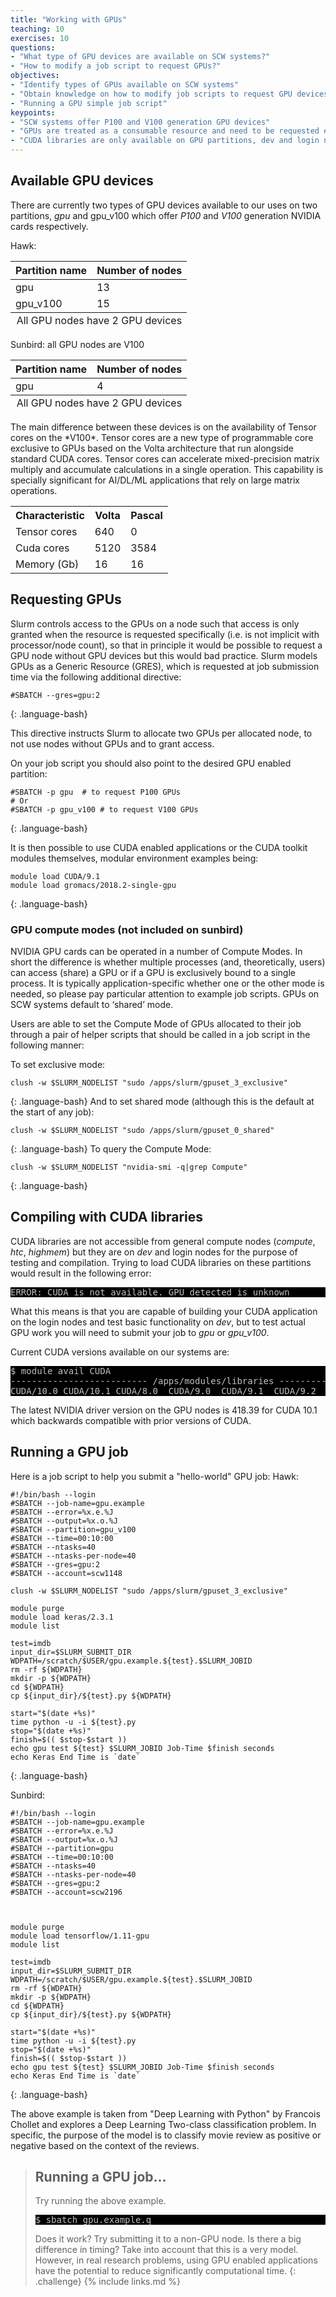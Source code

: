 ```yaml
---
title: "Working with GPUs"
teaching: 10
exercises: 10
questions:
- "What type of GPU devices are available on SCW systems?"
- "How to modify a job script to request GPUs?"
objectives:
- "Identify types of GPUs available on SCW systems"
- "Obtain knowledge on how to modify job scripts to request GPU devices"
- "Running a GPU simple job script"
keypoints:
- "SCW systems offer P100 and V100 generation GPU devices"
- "GPUs are treated as a consumable resource and need to be requested explicitly"
- "CUDA libraries are only available on GPU partitions, dev and login nodes"
---
```



## Available GPU devices
There are currently two types of GPU devices available to our uses on two partitions, *gpu* and gpu_v100 which offer *P100* and *V100* generation NVIDIA cards respectively.

Hawk:
<table>
 <thead>
  <tr>
   <th>Partition name</th>
   <th>Number of nodes</th>
  </tr>
 </thead>
 <tbody>
  <tr>
   <td>gpu</td>
   <td>13</td>
  </tr>
  <tr>
   <td>gpu_v100</td>
   <td>15</td>
  </tr>
 </tbody>
  <tfoot style="text-align:right">
   <tr>
     <td colspan="2"> All GPU nodes have 2 GPU devices </td>
   </tr>
  </tfoot>
</table>

Sunbird: all GPU nodes are V100
<table>
 <thead>
  <tr>
   <th>Partition name</th>
   <th>Number of nodes</th>
  </tr>
 </thead>
 <tbody>
  <tr>
   <td>gpu</td>
   <td>4</td>
  </tr>
 </tbody>
  <tfoot style="text-align:right">
   <tr>
     <td colspan="2"> All GPU nodes have 2 GPU devices </td>
   </tr>
  </tfoot>
</table>
The main difference between these devices is on the availability of Tensor cores on the *V100*. Tensor cores are a new type of programmable core exclusive to GPUs based on the Volta architecture that run alongside standard CUDA cores. Tensor cores can accelerate mixed-precision matrix multiply and accumulate calculations in a single operation. This capability is specially significant for AI/DL/ML applications that rely on large matrix operations.
<table>
 <tr>
  <th>Characteristic</th>
  <th>Volta</th>
  <th>Pascal</th>
 </tr>
 <tr>
  <td>Tensor cores</td>
  <td>640</td>
  <td>0</td>
 </tr>
 <tr>
  <td>Cuda cores</td>
  <td>5120</td>
  <td>3584</td>
 </tr>
 <tr>
  <td>Memory (Gb)</td>
  <td>16</td>
  <td>16</td>
 </tr>
</table>

## Requesting GPUs
Slurm controls access to the GPUs on a node such that access is only granted when the resource is requested specifically (i.e. is not implicit with processor/node count), so that in principle it would be possible to request a GPU node without GPU devices but this would bad practice.  Slurm models GPUs as a Generic Resource (GRES), which is requested at job submission time via the following additional directive:

~~~
#SBATCH --gres=gpu:2
~~~
{: .language-bash}

This directive instructs Slurm to allocate two GPUs per allocated node, to not use nodes without GPUs and to grant access.

On your job script you should also point to the desired GPU enabled partition:
~~~ 
#SBATCH -p gpu  # to request P100 GPUs
# Or
#SBATCH -p gpu_v100 # to request V100 GPUs
~~~
{: .language-bash}

It is then possible to use CUDA enabled applications or the CUDA toolkit modules themselves, modular environment examples being:

~~~
module load CUDA/9.1
module load gromacs/2018.2-single-gpu
~~~
{: .language-bash}

### GPU compute modes (not included on sunbird)
NVIDIA GPU cards can be operated in a number of Compute Modes. In short the difference is whether multiple processes (and, theoretically, users) can access (share) a GPU or if a GPU is exclusively bound to a single process. It is typically application-specific whether one or the other mode is needed, so please pay particular attention to example job scripts. GPUs on SCW systems default to ‘shared’ mode.

Users are able to set the Compute Mode of GPUs allocated to their job through a pair of helper scripts that should be called in a job script in the following manner:

To set exclusive mode:
~~~
clush -w $SLURM_NODELIST "sudo /apps/slurm/gpuset_3_exclusive"
~~~
{: .language-bash}
And to set shared mode (although this is the default at the start of any job):
~~~
clush -w $SLURM_NODELIST "sudo /apps/slurm/gpuset_0_shared"
~~~
{: .language-bash}
To query the Compute Mode:
~~~
clush -w $SLURM_NODELIST "nvidia-smi -q|grep Compute"
~~~
{: .language-bash}

## Compiling with CUDA libraries
CUDA libraries are not accessible from general compute nodes (*compute*, *htc*, *highmem*) but they are on *dev* and login nodes for the purpose of testing and compilation. Trying to load CUDA libraries on these partitions would result in the following error:
 <pre style="color: silver; background: black;">
ERROR: CUDA is not available. GPU detected is unknown
</pre>
What this means is that you are capable of building your CUDA application on the login nodes and test basic functionality on *dev*, but to test actual GPU work you will need to submit your job to *gpu* or *gpu_v100*.

Current CUDA versions available on our systems are:
 <pre style="color: silver; background: black;">
$ module avail CUDA
-------------------------- /apps/modules/libraries ---------------------------
CUDA/10.0 CUDA/10.1 CUDA/8.0  CUDA/9.0  CUDA/9.1  CUDA/9.2
</pre>

The latest NVIDIA driver version on the GPU nodes is 418.39 for CUDA 10.1  which backwards compatible with prior versions of CUDA. 

## Running a GPU job
Here is a job script to help you submit a "hello-world" GPU job:
Hawk:
~~~
#!/bin/bash --login
#SBATCH --job-name=gpu.example
#SBATCH --error=%x.e.%J
#SBATCH --output=%x.o.%J
#SBATCH --partition=gpu_v100
#SBATCH --time=00:10:00
#SBATCH --ntasks=40
#SBATCH --ntasks-per-node=40
#SBATCH --gres=gpu:2
#SBATCH --account=scw1148

clush -w $SLURM_NODELIST "sudo /apps/slurm/gpuset_3_exclusive"

module purge
module load keras/2.3.1
module list

test=imdb
input_dir=$SLURM_SUBMIT_DIR
WDPATH=/scratch/$USER/gpu.example.${test}.$SLURM_JOBID
rm -rf ${WDPATH}
mkdir -p ${WDPATH}
cd ${WDPATH}
cp ${input_dir}/${test}.py ${WDPATH}

start="$(date +%s)"
time python -u -i ${test}.py
stop="$(date +%s)"
finish=$(( $stop-$start ))
echo gpu test ${test} $SLURM_JOBID Job-Time $finish seconds
echo Keras End Time is `date`
~~~
{: .language-bash}

Sunbird:
~~~
#!/bin/bash --login
#SBATCH --job-name=gpu.example
#SBATCH --error=%x.e.%J
#SBATCH --output=%x.o.%J
#SBATCH --partition=gpu
#SBATCH --time=00:10:00
#SBATCH --ntasks=40
#SBATCH --ntasks-per-node=40
#SBATCH --gres=gpu:2
#SBATCH --account=scw2196



module purge
module load tensorflow/1.11-gpu
module list

test=imdb
input_dir=$SLURM_SUBMIT_DIR
WDPATH=/scratch/$USER/gpu.example.${test}.$SLURM_JOBID
rm -rf ${WDPATH}
mkdir -p ${WDPATH}
cd ${WDPATH}
cp ${input_dir}/${test}.py ${WDPATH}

start="$(date +%s)"
time python -u -i ${test}.py
stop="$(date +%s)"
finish=$(( $stop-$start ))
echo gpu test ${test} $SLURM_JOBID Job-Time $finish seconds
echo Keras End Time is `date`
~~~
{: .language-bash}

The above example is taken from "Deep Learning with Python" by Francois Chollet and explores a Deep Learning Two-class classification problem. In specific, the purpose of the model is to classify movie review as positive or negative based on the context of the reviews.

> ## Running a GPU job...
>
> Try running the above example.
> <pre style="color: silver; background: black;">
> $ sbatch gpu.example.q
> </pre>
> Does it work? Try submitting it to a non-GPU node. Is there a big difference in timing? Take into account that this is a very model. However, in real research problems, using GPU enabled applications have the potential to reduce significantly computational time.
{: .challenge}
{% include links.md %}

